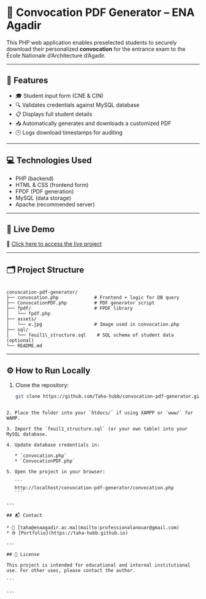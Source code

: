 # 📄 Convocation PDF Generator – ENA Agadir

This PHP web application enables preselected students to securely download their personalized **convocation** for the entrance exam to the École Nationale d’Architecture d’Agadir.

---

## 🧩 Features

- 🎓 Student input form (CNE & CIN)
- 🔍 Validates credentials against MySQL database
- 📋 Displays full student details
- 📥 Automatically generates and downloads a customized PDF
- 🕒 Logs download timestamps for auditing

---

## 💻 Technologies Used

- PHP (backend)
- HTML & CSS (frontend form)
- FPDF (PDF generation)
- MySQL (data storage)
- Apache (recommended server)

---

## 🚀 Live Demo

🔗 [Click here to access the live project](https://enaagadir.ac.ma/convocation.php)  


---

## 🗂️ Project Structure

```

convocation-pdf-generator/
├── convocation.php             # Frontend + logic for DB query
├── ConvocationPDF.php          # PDF generator script
├── fpdf/                       # FPDF library
│   └── fpdf.php
├── assets/
│   └── e.jpg                   # Image used in convocation.php
├── sql/
│   └── feuil1\_structure.sql    # SQL schema of student data (optional)
└── README.md

````

---

## ⚙️ How to Run Locally

1. Clone the repository:
   ```bash
   git clone https://github.com/Taha-hubb/convocation-pdf-generator.git
````

2. Place the folder into your `htdocs/` if using XAMPP or `www/` for WAMP.

3. Import the `feuil1_structure.sql` (or your own table) into your MySQL database.

4. Update database credentials in:

   * `convocation.php`
   * `ConvocationPDF.php`

5. Open the project in your browser:

   ```
   http://localhost/convocation-pdf-generator/convocation.php
   ```

---

## 📬 Contact

* 📧 [taha@enaagadir.ac.ma](mailto:professionalanouar@gmail.com)
* 🌐 [Portfolio](https://taha-hubb.github.io)

---

## 📄 License

This project is intended for educational and internal institutional use. For other uses, please contact the author.

```

---

